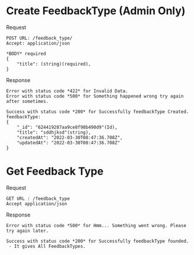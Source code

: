 # Create FeedbackType (Admin Only)

Request

```
POST URL: /feedback_type/
Accept: application/json

*BODY* required
{
    "title": (string)(required),
}
```

Response

```
Error with status code *422* for Invalid Data.
Error with status code *500* for Something happened wrong try again after sometimes.
```

```
Success with status code *200* for Successfully feedbackType Created.
feedbackType:
{
    "_id": "624419287aa9ce8f98b490d9"(Id),
    "title": "sddhjksd"(string),
    "createdAt": "2022-03-30T08:47:36.708Z",
    "updatedAt": "2022-03-30T08:47:36.708Z"
}
```

# Get Feedback Type

Request

```
GET URL : /feedback_type
Accept application/json
```

Response

```
Error with status code *500* for Hmm... Something went wrong. Please try again later.
```

```
Success with status code *200* for Successfully feedbackType founded.
 - It gives All FeedbackTypes.
```
